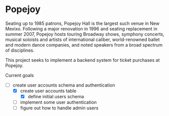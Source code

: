 # Popejoy

Seating up to 1985 patrons, Popejoy Hall is the largest such venue in New Mexixo. Following a major renovation in 1996 and seating replacement in summer 2007, Popejoy hosts touring Broadway shows, symphony concerts, musical soloists and artists of international caliber, world-renowned ballet and modern dance companies, and noted speakers from a broad spectrum of disciplines.

This project seeks to implement a backend system for ticket purchases at Popejoy.

Current goals

- [ ] create user accounts schema and authentication
  - [x] create user accounts table
    - [x] define initial users schema
  - [ ] implement some user authentication
  - [ ] figure out how to handle admin users
